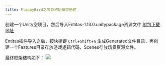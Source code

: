 ```yaml
---
title: FlappyBird之项目初始框架搭建
---
```


创建一个Unity空项目，然后导入Entitas-1.13.0.unitypackage资源文件 [附包下载地址](https://longshilin.com/files/Entitas-1.13.0.unitypackage)

Entitas插件导入之后，按快捷键 `Ctrl`+`Shift`+`G` 生成Generated文件目录，再创建一个Features目录存放游戏逻辑代码，Scenes存放场景资源文件。

最终框架结构如下：
![](https://cdn.jsdelivr.net/gh/longshilin/images/20201012155210.png)